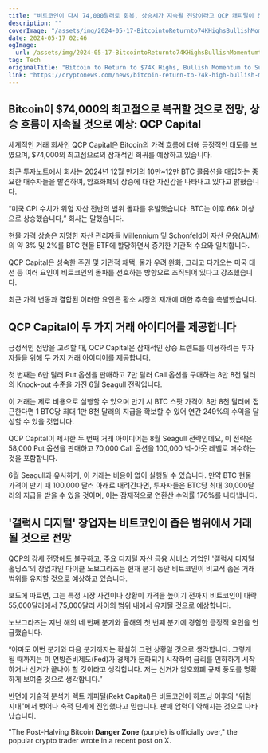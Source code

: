 ```yaml
---
title: "비트코인이 다시 74,000달러로 회복, 상승세가 지속될 전망이라고 QCP 캐피털이 전망합니다"
description: ""
coverImage: "/assets/img/2024-05-17-BitcointoReturnto74KHighsBullishMomentumtoSustainQCPCapital_thumbnail.png"
date: 2024-05-17 02:46
ogImage: 
  url: /assets/img/2024-05-17-BitcointoReturnto74KHighsBullishMomentumtoSustainQCPCapital_thumbnail.png
tag: Tech
originalTitle: "Bitcoin to Return to $74K Highs, Bullish Momentum to Sustain: QCP Capital"
link: "https://cryptonews.com/news/bitcoin-return-to-74k-high-bullish-momentum-to-sustain-qcp.htm"
---
```



## Bitcoin이 $74,000의 최고점으로 복귀할 것으로 전망, 상승 흐름이 지속될 것으로 예상: QCP Capital

세계적인 거래 회사인 QCP Capital은 Bitcoin의 가격 흐름에 대해 긍정적인 태도를 보였으며, $74,000의 최고점으로의 잠재적인 회귀를 예상하고 있습니다.

최근 투자노트에서 회사는 2024년 12월 만기의 10만~12만 BTC 콜옵션을 매입하는 중요한 매수자들을 발견하여, 암호화폐의 상승에 대한 자신감을 나타내고 있다고 밝혔습니다.

<div class="content-ad"></div>

“미국 CPI 수치가 위험 자산 전반의 범위 돌파를 유발했습니다. BTC는 이후 66k 이상으로 상승했습니다,” 회사는 말했습니다.

현물 가격 상승은 저명한 자산 관리자들 Millennium 및 Schonfeld이 자산 운용(AUM)의 약 3% 및 2%를 BTC 현물 ETF에 할당하면서 증가한 기관적 수요와 일치합니다.

QCP Capital은 성숙한 주권 및 기관적 채택, 물가 우려 완화, 그리고 다가오는 미국 대선 등 여러 요인이 비트코인의 돌파를 선호하는 방향으로 조직되어 있다고 강조했습니다.

최근 가격 변동과 결합된 이러한 요인은 황소 시장의 재개에 대한 추측을 촉발했습니다.

<div class="content-ad"></div>

## QCP Capital이 두 가지 거래 아이디어를 제공합니다

긍정적인 전망을 고려할 때, QCP Capital은 잠재적인 상승 트렌드를 이용하려는 투자자들을 위해 두 가지 거래 아이디어를 제공합니다.

첫 번째는 6만 달러 Put 옵션을 판매하고 7만 달러 Call 옵션을 구매하는 8만 8천 달러의 Knock-out 수준을 가진 6월 Seagull 전략입니다.

이 거래는 제로 비용으로 실행할 수 있으며 만기 시 BTC 스팟 가격이 8만 8천 달러에 접근한다면 1 BTC당 최대 1만 8천 달러의 지급을 확보할 수 있어 연간 249%의 수익을 달성할 수 있을 것입니다.

<div class="content-ad"></div>

QCP Capital이 제시한 두 번째 거래 아이디어는 8월 Seagull 전략인데요, 이 전략은 58,000 Put 옵션을 판매하고 70,000 Call 옵션을 100,000 넉-아웃 레벨로 매수하는 것을 포함합니다.

6월 Seagull과 유사하게, 이 거래는 비용이 없이 실행될 수 있습니다. 만약 BTC 현물 가격이 만기 때 100,000 달러 아래로 내려간다면, 투자자들은 BTC당 최대 30,000달러의 지급을 받을 수 있을 것이며, 이는 잠재적으로 연환산 수익률 176%를 나타냅니다.

## '갤럭시 디지털' 창업자는 비트코인이 좁은 범위에서 거래될 것으로 전망

QCP의 강세 전망에도 불구하고, 주요 디지털 자산 금융 서비스 기업인 '갤럭시 디지털 홀딩스'의 창업자인 마이클 노보그라츠는 현재 분기 동안 비트코인이 비교적 좁은 거래 범위를 유지할 것으로 예상하고 있습니다.

<div class="content-ad"></div>

보도에 따르면, 그는 특정 시장 사건이나 상황이 가격을 높이기 전까지 비트코인이 대략 55,000달러에서 75,000달러 사이의 범위 내에서 유지될 것으로 예상합니다.

노보그라츠는 지난 해의 네 번째 분기와 올해의 첫 번째 분기에 경험한 긍정적 요인을 언급했습니다.

“아마도 이번 분기와 다음 분기까지는 확실히 그런 상황일 것으로 생각합니다. 그렇게 될 때까지는 미 연방준비제도(Fed)가 경제가 둔화되기 시작하여 금리를 인하하기 시작하거나 선거가 끝나야 할 것이라고 생각합니다. 저는 선거가 암호화폐 규제 풍토를 명확하게 보여줄 것으로 생각합니다.”

반면에 기술적 분석가 렉트 캐피털(Rekt Capital)은 비트코인이 하프닝 이후의 “위험 지대”에서 벗어나 축적 단계에 진입했다고 믿습니다. 판매 압력이 약해지는 것으로 나타났습니다.

<div class="content-ad"></div>

"The Post-Halving Bitcoin **Danger Zone** (purple) is officially over," the popular crypto trader wrote in a recent post on X.